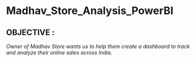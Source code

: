 # Madhav_Store_Analysis_PowerBI
## OBJECTIVE :
*Owner of Madhav Store wants us to help them create a dashboard to track and analyze their online sales across India.*
